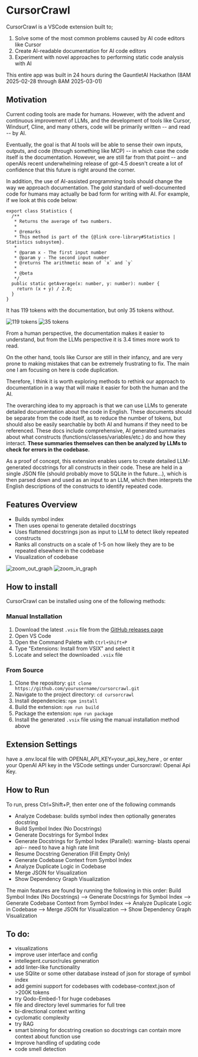 # CursorCrawl

CursorCrawl is a VSCode extension built to;
1. Solve some of the most common problems caused by AI code editors like Cursor
2. Create AI-readable documentation for AI code editors
3. Experiment with novel approaches to performing static code analysis with AI

This entire app was built in 24 hours during the GauntletAI Hackathon (8AM 2025-02-28 through 8AM 2025-03-01)

## Motivation
Current coding tools are made for humans. However, with the advent and continuous improvement of LLMs, and the development of tools like Cursor, Windsurf, Cline, and many others, code will be primarily written -- and read -- by AI. 

Eventually, the goal is that AI tools will be able to sense their own inputs, outputs, and code (through something like MCP) -- in which case the code itself is the documentation. However, we are still far from that point -- and openAIs recent underwhelming release of gpt-4.5 doesn't create a lot of confidence that this future is right around the corner. 

In addition, the use of AI-assisted programming tools should change the way we approach documentation. The gold standard of well-documented code for humans may actually be bad form for writing with AI. For example, if we look at this code below:

```
export class Statistics {
  /**
   * Returns the average of two numbers.
   *
   * @remarks
   * This method is part of the {@link core-library#Statistics | Statistics subsystem}.
   *
   * @param x - The first input number
   * @param y - The second input number
   * @returns The arithmetic mean of `x` and `y`
   *
   * @beta
   */
  public static getAverage(x: number, y: number): number {
    return (x + y) / 2.0;
  }
}
```
It has 119 tokens with the documentation, but only 35 tokens without. 

![119 tokens](./images/tokens_119.png)
![35 tokens](./images/tokens_35.png)


From a human perspective, the documentation makes it easier to understand, but from the LLMs perspective it is 3.4 times more work to read.

On the other hand, tools like Cursor are still in their infancy, and are very prone to making mistakes that can be extremely frustrating to fix. The main one I am focusing on here is code duplication.

Therefore, I think it is worth exploring methods to rethink our approach to documentation in a way that will make it easier for both the human and the AI. 

The overarching idea to my approach is that we can use LLMs to generate detailed documentation about the code in English. These documents should be separate from the code itself, as to reduce the number of tokens, but should also be easily searchable by both AI and humans if they need to be referenced. These docs include comprehensive, AI generated summaries about what constructs (functions/classes/variables/etc.) do and how they interact.  **These summaries themselves can then be analyzed by LLMs to check for errors in the codebase.**

As a proof of concept, this extension enables users to create detailed LLM-generated docstrings for all constructs in their code. These are held in a single JSON file (should probably move to SQLite in the future...), which is then parsed down and used as an input to an LLM, which then interprets the English descriptions of the constructs to identify repeated code.

## Features Overview

- Builds symbol index 
- Then uses openai to generate detailed docstrings
- Uses flattened docstrings json as input to LLM to detect likely repeated constructs
- Ranks all constructs on a scale of 1-5 on how likely they are to be repeated elsewhere in the codebase
- Visualization of codebase

![zoom_out_graph](./images/zoom_out_graph.png)
![zoom_in_graph](./images/zoom_in_graph.png)

## How to install

CursorCrawl can be installed using one of the following methods:

### Manual Installation
1. Download the latest `.vsix` file from the [GitHub releases page](https://github.com/yourusername/cursorcrawl/releases)
2. Open VS Code
3. Open the Command Palette with `Ctrl+Shift+P`
4. Type "Extensions: Install from VSIX" and select it
5. Locate and select the downloaded `.vsix` file

### From Source
1. Clone the repository: `git clone https://github.com/yourusername/cursorcrawl.git`
2. Navigate to the project directory: `cd cursorcrawl`
3. Install dependencies: `npm install`
4. Build the extension: `npm run build`
5. Package the extension: `npm run package`
6. Install the generated `.vsix` file using the manual installation method above


## Extension Settings

have a .env.local file with OPENAI_API_KEY=your_api_key_here , or enter your OpenAI API key in the VSCode settings under Cursorcrawl: Openai Api Key.

## How to Run

To run, press Ctrl+Shift+P, then enter one of the following commands
- Analyze Codebase: builds symbol index then optionally generates docstring
- Build Symbol Index (No Docstrings)
- Generate Docstrings for Symbol Index
- Generate Docstrings for Symbol Index (Parallel): warning- blasts openai api-- need to have a high rate limit
- Resume Docstring Generation (Fill Empty Only)
- Generate Codebase Context from Symbol Index
- Analyze Duplicate Logic in Codebase
- Merge JSON for Visualization
- Show Dependency Graph Visualization

The main features are found by running the following in this order:
Build Symbol Index (No Docstrings) --> Generate Docstrings for Symbol Index --> Generate Codebase Context from Symbol Index --> Analyze Duplicate Logic in Codebase --> Merge JSON for Visualization --> Show Dependency Graph Visualization

## To do:
- visualizations
- improve user interface and config
- intellegent.cursor/rules generation
- add linter-like functionality
- use SQlite or some other database instead of json for storage of symbol index
- add gemini support for codebases with codebase-context.json of >200K tokens
- try Qodo-Embed-1 for huge codebases
- file and directory level summaries for full tree
- bi-directional context writing
- cyclomatic complexity
- try RAG
- smart binning for docstring creation so docstrings can contain more context about function use
- Improve handling of updating code
- code smell detection

